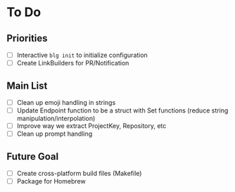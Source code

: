 # To Do

## Priorities
- [ ] Interactive `blg init` to initialize configuration
- [ ] Create LinkBuilders for PR/Notification

## Main List 
- [ ] Clean up emoji handling in strings 
- [ ] Update Endpoint function to be a struct with Set functions (reduce string manipulation/interpolation)
- [ ] Improve way we extract ProjectKey, Repository, etc
- [ ] Clean up prompt handling

## Future Goal
- [ ] Create cross-platform build files (Makefile)
- [ ] Package for Homebrew